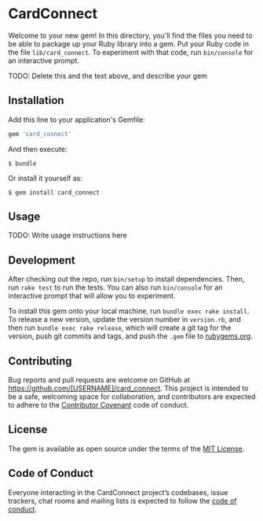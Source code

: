 # CardConnect

Welcome to your new gem! In this directory, you'll find the files you need to be able to package up your Ruby library into a gem. Put your Ruby code in the file `lib/card_connect`. To experiment with that code, run `bin/console` for an interactive prompt.

TODO: Delete this and the text above, and describe your gem

## Installation

Add this line to your application's Gemfile:

```ruby
gem 'card_connect'
```

And then execute:

    $ bundle

Or install it yourself as:

    $ gem install card_connect

## Usage

TODO: Write usage instructions here

## Development

After checking out the repo, run `bin/setup` to install dependencies. Then, run `rake test` to run the tests. You can also run `bin/console` for an interactive prompt that will allow you to experiment.

To install this gem onto your local machine, run `bundle exec rake install`. To release a new version, update the version number in `version.rb`, and then run `bundle exec rake release`, which will create a git tag for the version, push git commits and tags, and push the `.gem` file to [rubygems.org](https://rubygems.org).

## Contributing

Bug reports and pull requests are welcome on GitHub at https://github.com/[USERNAME]/card_connect. This project is intended to be a safe, welcoming space for collaboration, and contributors are expected to adhere to the [Contributor Covenant](http://contributor-covenant.org) code of conduct.

## License

The gem is available as open source under the terms of the [MIT License](https://opensource.org/licenses/MIT).

## Code of Conduct

Everyone interacting in the CardConnect project’s codebases, issue trackers, chat rooms and mailing lists is expected to follow the [code of conduct](https://github.com/[USERNAME]/card_connect/blob/master/CODE_OF_CONDUCT.md).
